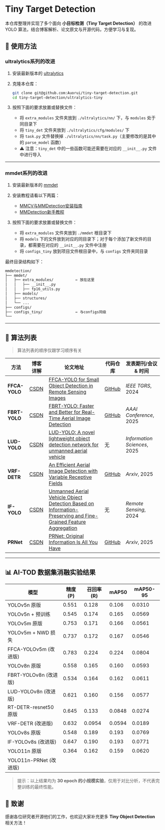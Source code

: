 # Tiny Target Detection

本仓库整理并实现了多个面向 **小目标检测（Tiny Target Detection）** 的改进 YOLO 算法，结合博客解析、论文原文与开源代码，方便学习与复现。

## 🚀 使用方法

### ultralytics系列的改进

1. 安装最新版本的 [ultralytics](https://blog.csdn.net/m0_62919535/article/details/151312190)

2. 克隆本仓库：

   ```bash
   git clone git@github.com:Auorui/tiny-target-detection.git
   cd tiny-target-detection/ultralytics-tiny
   ```

3. 按照下面的要求放置或替换文件：

   - 将 `extra_modules` 文件夹放到 `./ultralytics/nn/` 下，与 `modules` 处于同目录下  
   - 将 `tiny_det` 文件夹放到 `./ultralytics/cfg/modules/` 下  
   - 将 `task.py` 文件替换掉 `./ultralytics/nn/task.py`（主要修改的是其中的 `parse_model` 函数）  
   - ⚠️ 注意：`tiny_det` 中的一些函数可能还需要在对应的 `__init__.py` 文件中进行导入  

---

### mmdet系列的改进

1. 安装最新版本的 [mmdet](https://github.com/open-mmlab/mmdetection)

2. 安装教程请看以下两篇：
   - [MMCV与MMDetection安装指南](https://blog.csdn.net/m0_62919535/article/details/132595519)
   - [MMDetection新手教程](https://blog.csdn.net/m0_62919535/article/details/151828419)

3. 按照下面的要求放置或替换文件：

   - 将 `extra_modules` 文件夹放到 `./mmdet` 根目录下  
   - 将 `models` 下的文件放到对应的同目录下；对于每个添加了新文件的目录，都需要在对应的 `__init__.py` 文件中注册  
   - 将 `configs_tiny` 放到项目文件根目录中，与 `configs` 文件夹同目录  

最终目录结构如下：

   ```bash
   mmdetection/
   ├── mmdet/
   │   ├── extra_modules/          ← 放在这里
   │   │   ├── __init__.py
   │   │   ├── fp16_utils.py
   │   ├── models/
   │   ├── structures/
   │   └── ...
   ├── configs/
   ├── configs_tiny/               ← 与configs同级
   └── 
   ```

---

## 📌 算法列表

> 算法列表的顺序仅跟学习顺序有关

|  方法  |  博客详解  |  论文地址  | 代码仓库  |  发表期刊/会议 & 时间  |
| --------------- | -------------------------------------------------------------------- | --------------------------------------------------------------------------------------------------------------------------------------------------------- | ----------------------------------------------------- | ---------------------------- |
|  **FFCA-YOLO**  | [CSDN](https://blog.csdn.net/m0_62919535/article/details/151312190) | [FFCA-YOLO for Small Object Detection in Remote Sensing Images](https://ieeexplore.ieee.org/document/10423050) | [GitHub](https://github.com/yemu1138178251/FFCA-YOLO) |*IEEE TGRS*, 2024|
|  **FBRT-YOLO**  | [CSDN](https://blog.csdn.net/m0_62919535/article/details/151573708) | [FBRT-YOLO: Faster and Better for Real-Time Aerial Image Detection](https://arxiv.org/pdf/2504.20670v1) | [GitHub](https://github.com/galaxy-oss/FCM)  |*AAAI Conference*, 2025|
|  **LUD-YOLO**   | [CSDN](https://blog.csdn.net/m0_62919535/article/details/152164243) | [LUD-YOLO: A novel lightweight object detection network for unmanned aerial vehicle](https://www.sciencedirect.com/science/article/pii/S0020025524012805) | 无 |*Information Sciences*, 2025|
|  **VRF-DETR**   | [CSDN](https://blog.csdn.net/m0_62919535/article/details/152615666) | [An Efficient Aerial Image Detection with Variable Receptive Fields](https://arxiv.org/pdf/2504.15165) | [GitHub](https://github.com/LiuWenbin-CV/VRF-DETR) |*Arxiv*, 2025| 
|  **IF-YOLO**  | [CSDN](https://blog.csdn.net/m0_62919535/article/details/153835570) | [Unmanned Aerial Vehicle Object Detection Based on Information-Preserving and Fine-Grained Feature Aggregation](https://www.mdpi.com/2072-4292/16/14/2590) | 无 | *Remote Sensing*, 2024 |
|  **PRNet**  | [CSDN]() | [PRNet: Original Information Is All You Have](https://arxiv.org/abs/2510.09531) | [GitHub](https://github.com/hhao659/PRNet) | *Arxiv*, 2025 |

---

## 📊 AI-TOD 数据集消融实验结果

| 模型                  | 精度(P)  | 召回率(R) |  mAP50 | mAP50-95 |
| --------------------- | -------- | ---------- | -----  | -------- |
| YOLOv5n 原版          |  0.551   |   0.128    | 0.106  |  0.0310  |
| YOLOv5n + 预训练      |  0.545   |   0.174    | 0.165  |  0.0569  |
| YOLOv5m 原版          |  0.753   |   0.171    | 0.166  |  0.0561  |
| YOLOv5m + NWD 损失    |  0.737   |   0.172    | 0.167  |  0.0546  |
| FFCA-YOLOv5m (改进版) |  0.783   |   0.224    | 0.224  |  0.0804  |
| YOLOv8n 原版          |  0.558   |   0.165    | 0.160  |  0.0593  |
| FBRT-YOLOv8n (改进版) |  0.534   |   0.164    | 0.162  |  0.0611  |
| LUD-YOLOv8n (改进版)  |  0.621   |   0.160    | 0.156  |  0.0577  |
| RT-DETR-resnet50 原版 |  0.645   |   0.133    | 0.0848 |  0.0274  |
| VRF-DETR (改进版)     |  0.632   |   0.0954   | 0.0594 |  0.0189  |
| YOLOv8s 原版          |  0.548   |   0.189    | 0.193  |  0.0769  |
| IF-YOLOv8s (改进版)   |  0.647   |   0.190    | 0.193  |  0.0771  |
| YOLO11n 原版          |  0.364   |   0.162    | 0.159  |  0.0620  |
| YOLO11n-PRNet (改进版)|
> 提示：以上结果均为 **30 epoch 的小规模实验**，仅用于对比分析，不代表完整训练的最终性能。

## 🙌 致谢

感谢各位研究者开源他们的工作，也欢迎大家补充更多 **Tiny Object Detection** 相关方法！

